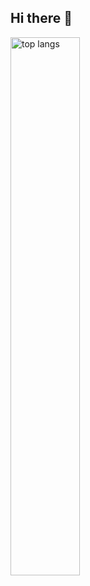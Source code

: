 ## Hi there 👋

<img alt="top langs" align="left" width="47%" src="https://github-readme-stats.vercel.app/api/top-langs/?username=JaniGamage&layout=compact"/>
